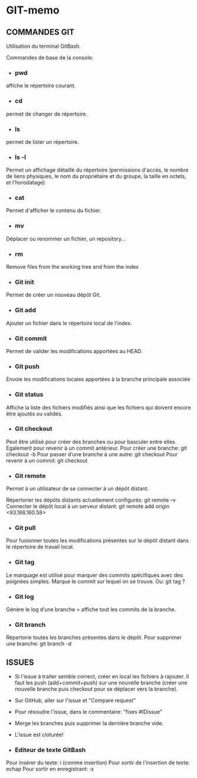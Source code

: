 # GIT-memo

## COMMANDES GIT

Utilisation du terminal GitBash.

Commandes de base de la console:

* ### pwd

affiche le répertoire courant.

* ### cd
permet de changer de répertoire.

* ### ls
permet de lister un répertoire.

* ### ls -l
Permet un affichage détaillé du répertoire (permissions d'accès, le nombre de liens physiques, le nom du propriétaire et du groupe, la taille en octets, et l'horodatage)

* ### cat <nom du fichier>
Permet d'afficher le contenu du fichier.

* ### mv        
Déplacer ou renommer un fichier, un repository...

* ### rm        
Remove files from the working tree and from the index

* ### Git init
Permet de créer un nouveau dépôt Git.

* ### Git add       
Ajouter un fichier dans le répertoire local de l'index.

* ### Git commit
Permet de valider les modifications apportées au HEAD.

* ### Git push
Envoie les modifications locales apportées à la branche principale associée
   
* ### Git status
Affiche la liste des fichiers modifiés ainsi que les fichiers qui doivent encore être ajoutés ou validés. 

* ### Git checkout
Peut être utilisé pour créer des branches ou pour basculer entre elles. Egalement pour revenir à un commit antérieur.
   Pour créer une branche: git checkout -b <nom-branche>
   Pour passer d’une branche à une autre: git checkout <nom-branche>
   Pour revenir à un commit: git checkout <nom du commit>

* ### Git remote
Permet à un utilisateur de se connecter à un dépôt distant.

   Répertorier les dépôts distants actuellement configurés: git remote –v
   Connecter le dépôt local à un serveur distant: git remote add origin <93.188.160.58>
   
* ### Git pull
Pour fusionner toutes les modifications présentes sur le dépôt distant dans le répertoire de travail local.

* ### Git tag
Le marquage est utilisé pour marquer des commits spécifiques avec des poignées simples. 
Marque le commit sur lequel on se trouve.
Ou: git tag <nom du tag> <insert-commitID-here>?

* ### Git log
Génère le log d’une branche = affiche tout les commits de la branche.

* ### Git branch
Répertorie toutes les branches présentes dans le dépôt.
    Pour supprimer une branche: git branch -d <nom branche>


## ISSUES

* Si l'issue à traiter semble correct, créer en local les fichiers à rajouter. Il faut les push (add+commit+push) sur une nouvelle branche (créer une nouvelle branche puis checkout pour se déplacer vers la branche).
* Sur GitHub, aller sur l'issue et "Compare request"
* Pour résoudre l'issue, dans le commentaire: "fixes #IDissue"
* Merge les branches puis supprimer la dernière branche vide.
* L'issue est cloturée!



* ### Editeur de texte GitBash
Pour insérer du texte: i (comme insertion)
Pour sortir de l'insertion de texte: echap
Pour sortir en enregistrant: :x